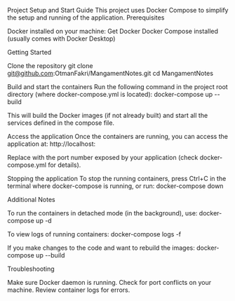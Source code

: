 Project Setup and Start Guide
This project uses Docker Compose to simplify the setup and running of the application.
Prerequisites

Docker installed on your machine: Get Docker
Docker Compose installed (usually comes with Docker Desktop)

Getting Started

Clone the repository
git clone git@github.com:OtmanFakri/MangamentNotes.git
cd MangamentNotes


Build and start the containers
Run the following command in the project root directory (where docker-compose.yml is located):
docker-compose up --build

This will build the Docker images (if not already built) and start all the services defined in the compose file.

Access the application
Once the containers are running, you can access the application at:
http://localhost:<port>

Replace <port> with the port number exposed by your application (check docker-compose.yml for details).

Stopping the application
To stop the running containers, press Ctrl+C in the terminal where docker-compose is running, or run:
docker-compose down



Additional Notes

To run the containers in detached mode (in the background), use:
docker-compose up -d


To view logs of running containers:
docker-compose logs -f


If you make changes to the code and want to rebuild the images:
docker-compose up --build



Troubleshooting

Make sure Docker daemon is running.
Check for port conflicts on your machine.
Review container logs for errors.

